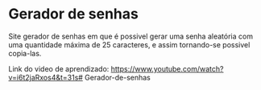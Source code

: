 # Gerador de senhas

Site gerador de senhas em que é possivel gerar uma senha aleatória com uma quantidade máxima de 25 caracteres, e assim tornando-se possivel copia-las.

Link do video de aprendizado: https://www.youtube.com/watch?v=i6t2jaRxos4&t=31s# Gerador-de-senhas
